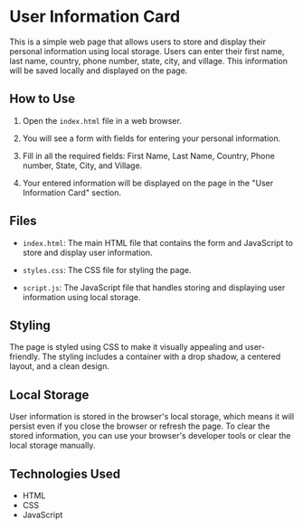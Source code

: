 # User Information Card

This is a simple web page that allows users to store and display their personal information using local storage. Users can enter their first name, last name, country, phone number, state, city, and village. This information will be saved locally and displayed on the page.

## How to Use

1. Open the `index.html` file in a web browser.

2. You will see a form with fields for entering your personal information.

3. Fill in all the required fields: First Name, Last Name, Country, Phone number, State, City, and Village.

4. Your entered information will be displayed on the page in the "User Information Card" section.

## Files

- `index.html`: The main HTML file that contains the form and JavaScript to store and display user information.

- `styles.css`: The CSS file for styling the page.

- `script.js`: The JavaScript file that handles storing and displaying user information using local storage.

## Styling

The page is styled using CSS to make it visually appealing and user-friendly. The styling includes a container with a drop shadow, a centered layout, and a clean design.

## Local Storage

User information is stored in the browser's local storage, which means it will persist even if you close the browser or refresh the page. To clear the stored information, you can use your browser's developer tools or clear the local storage manually.

## Technologies Used

- HTML
- CSS
- JavaScript